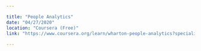 ```yaml
---

title: "People Analytics"
date: "04/27/2020"
location: "Coursera (Free)"
link: "https://www.coursera.org/learn/wharton-people-analytics?specialization=business-analytics"
 
---
```


